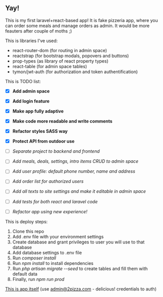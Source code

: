 ## Yay!

This is my first laravel+react-based app!
It is fake pizzeria app, where you can order some meals and manage orders as admin. It would be more feauters after couple of moths ;)

This is libraries I've used:

- react-router-dom (for routing in admin space)
- reactstrap (for bootstrap modals, popovers and buttons)
- prop-types (as library of react property types)
- react-table (for admin space tables)
- tymon/jwt-auth (for authorization and token authentification)

This is TODO list:

- [x] **Add admin space**
- [x] **Add login feature**
- [x] **Make app fully adaptive**
- [x] **Make code more readable and write comments**
- [x] **Refactor styles SASS way**
- [x] **Protect API from outdoor use**

- [ ] *Separate project to backend and frontend*
- [ ] *Add meals, deals, settings, intro items CRUD to admin space*
- [ ] *Add user profile: default phone number, name and address*
- [ ] *Add order list for authorized users*
- [ ] *Add all texts to site settings and make it editable in admin space*
- [ ] *Add tests for both react and laravel code*
- [ ] *Refactor app using new experience!*

This is deploy steps:

1. Clone this repo
1. Add .env file with your environment settings
1. Create database and grant privileges to user you will use to that database
1. Add database settings to .env file
1. Run *composer install*
1. Run *npm install* to install dependencies
1. Run *php artisan migrate --seed* to create tables and fill them with default data
1. Finally, run *npm run prod*

[This is app itself](pizza.scilef.com) (use admin@2pizza.com - delicious! credentials to auth)
